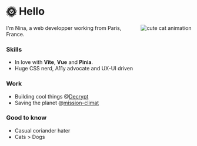 # 🌞 Hello

<img align="right" src="https://media1.tenor.com/images/551d452e9eb7377fd4d189bf905a61f3/tenor.gif?itemid=5588862" alt="cute cat animation"/>

I'm Nina, a web developper working from Paris, France.

### Skills
- In love with **Vite**, **Vue** and **Pinia**.
- Huge CSS nerd, A11y advocate and UX-UI driven

### Work
- Building cool things @[Decrypt](https://decrypt.blue)
- Saving the planet @[mission-climat](https://mission-climat.io)

### Good to know
- Casual coriander hater
- Cats > Dogs
